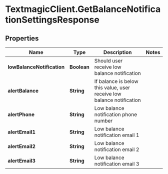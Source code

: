# TextmagicClient.GetBalanceNotificationSettingsResponse

## Properties
Name | Type | Description | Notes
------------ | ------------- | ------------- | -------------
**lowBalanceNotification** | **Boolean** | Should user receive low balance notification | 
**alertBalance** | **String** | If balance is below this value, user receive low balance notification | 
**alertPhone** | **String** | Low balance notification phone number | 
**alertEmail1** | **String** | Low balance notification email 1 | 
**alertEmail2** | **String** | Low balance notification email 2 | 
**alertEmail3** | **String** | Low balance notification email 3 | 


